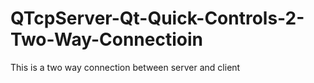 # QTcpServer-Qt-Quick-Controls-2-Two-Way-Connectioin
This is a two way connection between server and client
